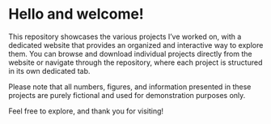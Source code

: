 <h1>Hello and welcome!</h1>

This repository showcases the various projects I’ve worked on, with a dedicated website that provides an organized and interactive way to explore them. You can browse and download individual projects directly from the website or navigate through the repository, where each project is structured in its own dedicated tab.

Please note that all numbers, figures, and information presented in these projects are purely fictional and used for demonstration purposes only.

Feel free to explore, and thank you for visiting!

